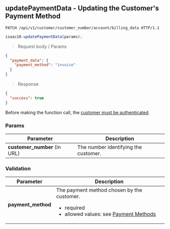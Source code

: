 ## updatePaymentData - Updating the Customer's Payment Method

```http
PATCH /api/v1/customer/customer_number/account/billing_data HTTP/1.1
```

```javascript
isaac10.updatePaymentData(params);
```

> Request body / Params

```json
{
  "payment_data": {
    "payment_method": "invoice"
  }
}
```


> Response

```json
{
  "success": true
}
```


<aside class="success">
Before making the function call, the <a href="#customer-authentication">customer must be authenticated</a>.
</aside>

### Params

Parameter | Description
----------|-------------
**customer_number** (in URL) | The number identifying the customer.

### Validation
Parameter | Description
----------|-------------
**payment_method** | The payment method chosen by the customer. <ul> <div style="text-align: left;"> <li>required</li> <li>allowed values: see [Payment Methods](#payment-methods)</li> </ul>
